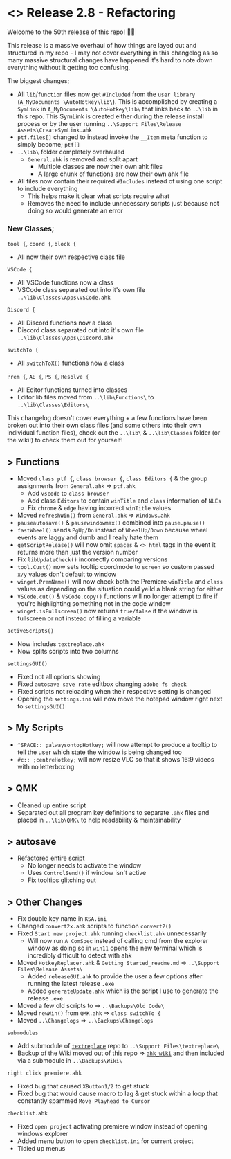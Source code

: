 # <> Release 2.8 - Refactoring
Welcome to the 50th release of this repo! 🎉🎉

This release is a massive overhaul of how things are layed out and structured in my repo - I may not cover everything in this changelog as so many massive structural changes have happened it's hard to note down everything without it getting too confusing.

The biggest changes;

- All `lib`/`function` files now get `#Included` from the `user library` (`A_MyDocuments \AutoHotkey\lib\`). This is accomplished by creating a `SymLink` in `A_MyDocuments \AutoHotkey\lib\` that links back to `..\lib` in this repo. This SymLink is created either during the release install process or by the user running `..\Support Files\Release Assets\CreateSymLink.ahk`
- `ptf.files[]` changed to instead invoke the `__Item` meta function to simply become; `ptf[]`
- `..\lib\` folder completely overhauled
    - `General.ahk` is removed and split apart
        - Multiple classes are now their own ahk files
        - A large chunk of functions are now their own ahk file
- All files now contain their required `#Includes` instead of using one script to include everything
    - This helps make it clear what scripts require what
    - Removes the need to include unnecessary scripts just because not doing so would generate an error

### New Classes;

`tool {`, `coord {`, `block {`
- All now their own respective class file

`VSCode {`
- All VSCode functions now a class
- VSCode class separated out into it's own file `..\lib\Classes\Apps\VSCode.ahk`

`Discord {`
- All Discord functions now a class
- Discord class separated out into it's own file `..\lib\Classes\Apps\Discord.ahk`

`switchTo {`
- All `switchToX()` functions now a class

`Prem {`, `AE {`, `PS {`, `Resolve {`
- All Editor functions turned into classes
- Editor lib files moved from `..\lib\Functions\` to `..\lib\Classes\Editors\`

This changelog doesn't cover everything + a few functions have been broken out into their own class files (and some others into their own individual function files), check out the `..\lib\` & `..\lib\Classes` folder (or the wiki!) to check them out for yourself!

## > Functions
- Moved `class ptf {`, `class browser {`, `class Editors {` & the group assignments from `General.ahk` => `ptf.ahk`
    - Add `vscode` to `class browser`
    - Add class `Editors` to contain `winTitle` and `class` information of `NLEs`
    - Fix `chrome` & `edge` having incorrect `winTitle` values
- Moved `refreshWin()` from `General.ahk` => `Windows.ahk`
- `pauseautosave()` & `pausewindowmax()` combined into `pause.pause()`
- `fastWheel()` sends `PgUp/Dn` instead of `WheelUp/Down` because wheel events are laggy and dumb and I really hate them
- `getScriptRelease()` will now omit `spaces` & `<> html` tags in the event it returns more than just the version number
- Fix `libUpdateCheck()` incorrectly comparing versions
- `tool.Cust()` now sets tooltip coordmode to `screen` so custom passed `x/y` values don't default to window
- `winget.PremName()` will now check both the Premiere `winTitle` and `class` values as depending on the situation could yeild a blank string for either
- `VSCode.cut()` & `VSCode.copy()` functions will no longer attempt to fire if you're highlighting something not in the code window
- `winget.isFullscreen()` now returns `true/false` if the window is fullscreen or not instead of filling a variable

`activeScripts()`
- Now includes `textreplace.ahk`
- Now splits scripts into two columns

`settingsGUI()`
- Fixed not all options showing
- Fixed `autosave save rate` editbox changing `adobe fs check`
- Fixed scripts not reloading when their respective setting is changed
- Opening the `settings.ini` will now move the notepad window right next to `settingsGUI()`

## > My Scripts
- `^SPACE:: ;alwaysontopHotkey;` will now attempt to produce a tooltip to tell the user which state the window is being changed too
- `#c:: ;centreHotkey;` will now resize VLC so that it shows 16:9 videos with no letterboxing

## > QMK
- Cleaned up entire script
- Separated out all program key definitions to separate `.ahk` files and placed in `..\lib\QMK\` to help readability & maintainability

## > autosave
- Refactored entire script
    - No longer needs to activate the window
    - Uses `ControlSend()` if window isn't active
    - Fix tooltips glitching out

## > Other Changes
- Fix double key name in `KSA.ini`
- Changed `convert2x.ahk` scripts to function `convert2()`
- Fixed `Start new project.ahk` running `checklist.ahk` unnecessarily
    - Will now run `A_ComSpec` instead of calling cmd from the explorer window as doing so in `win11` opens the new terminal which is incredibly difficult to detect with ahk
- Moved `HotkeyReplacer.ahk` & `Getting Started_readme.md` => `..\Support Files\Release Assets\`
    - Added `releaseGUI.ahk` to provide the user a few options after running the latest release `.exe`
    - Added `generateUpdate.ahk` which is the script I use to generate the release `.exe`
- Moved a few old scripts to => `..\Backups\Old Code\`
- Moved `newWin()` from `QMK.ahk` => `class switchTo {`
- Moved `..\Changelogs` => `..\Backups\Changelogs`

`submodules`
- Add submodule of [`textreplace`](https://github.com/Tomshiii/textreplace) repo to `..\Support Files\textreplace\`
- Backup of the Wiki moved out of this repo => [`ahk_wiki`](https://github.com/Tomshiii/ahk_wiki) and then included via a submodule in `..\Backups\Wiki\`

`right click premiere.ahk`
- Fixed bug that caused `XButton1/2` to get stuck
- Fixed bug that would cause macro to lag & get stuck within a loop that constantly spammed `Move Playhead to Cursor`

`checklist.ahk`
- Fixed `open project` activating premiere window instead of opening windows explorer
- Added menu button to open `checklist.ini` for current project
- Tidied up menus
